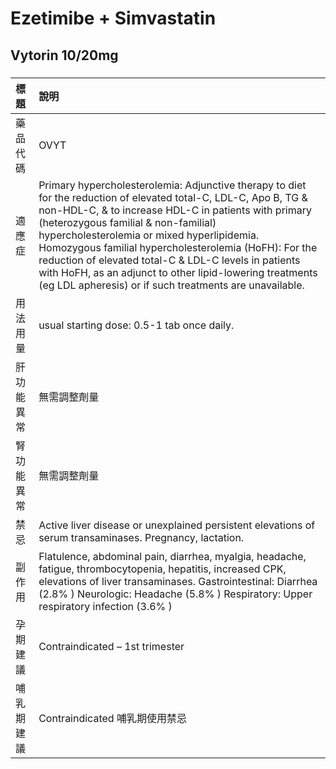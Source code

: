 # Ezetimibe + Simvastatin

## Vytorin 10/20mg

##### 

| 標題       | 說明                                                                                                                                                                                                                                                                                                                                                                                                                                                                                                    |
|:-----------|:--------------------------------------------------------------------------------------------------------------------------------------------------------------------------------------------------------------------------------------------------------------------------------------------------------------------------------------------------------------------------------------------------------------------------------------------------------------------------------------------------------|
| 藥品代碼   | OVYT                                                                                                                                                                                                                                                                                                                                                                                                                                                                                                    |
| 適應症     | Primary hypercholesterolemia: Adjunctive therapy to diet for the reduction of elevated total-C, LDL-C, Apo B, TG & non-HDL-C, & to increase HDL-C in patients with primary (heterozygous familial & non-familial) hypercholesterolemia or mixed hyperlipidemia. Homozygous familial hypercholesterolemia (HoFH): For the reduction of elevated total-C & LDL-C levels in patients with HoFH, as an adjunct to other lipid-lowering treatments (eg LDL apheresis) or if such treatments are unavailable. |
| 用法用量   | usual starting dose: 0.5-1 tab once daily.                                                                                                                                                                                                                                                                                                                                                                                                                                                              |
| 肝功能異常 | 無需調整劑量                                                                                                                                                                                                                                                                                                                                                                                                                                                                                            |
| 腎功能異常 | 無需調整劑量                                                                                                                                                                                                                                                                                                                                                                                                                                                                                            |
| 禁忌       | Active liver disease or unexplained persistent elevations of serum transaminases. Pregnancy, lactation.                                                                                                                                                                                                                                                                                                                                                                                                 |
| 副作用     | Flatulence, abdominal pain, diarrhea, myalgia, headache, fatigue, thrombocytopenia, hepatitis, increased CPK, elevations of liver transaminases. Gastrointestinal: Diarrhea (2.8% ) Neurologic: Headache (5.8% ) Respiratory: Upper respiratory infection (3.6% )                                                                                                                                                                                                                                       |
| 孕期建議   | Contraindicated – 1st trimester                                                                                                                                                                                                                                                                                                                                                                                                                                                                         |
| 哺乳期建議 | Contraindicated 哺乳期使用禁忌                                                                                                                                                                                                                                                                                                                                                                                                                                                                          |

